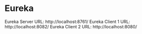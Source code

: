 # Eureka
Eureka Server URL: http://localhost:8761/
Eureka Client 1 URL: http://localhost:8082/
Eureka Client 2 URL: http://localhost:8080/
